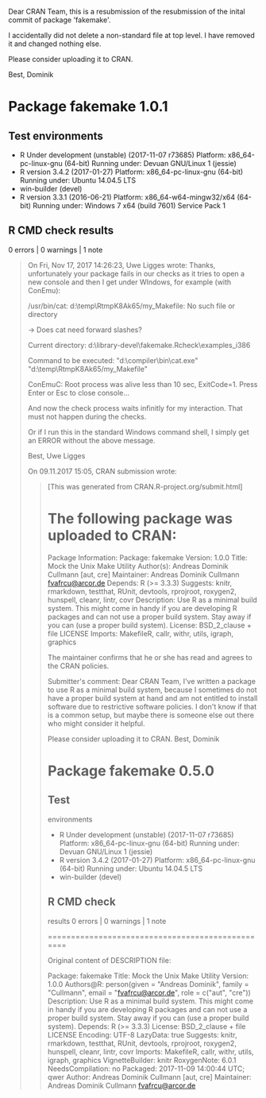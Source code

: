 Dear CRAN Team,
this is a resubmission of the resubmission of the inital commit of package 
'fakemake'. 

I accidentally did not delete a non-standard file at top level. 
I have removed it and changed nothing else.

Please consider uploading it to CRAN.

Best, Dominik

# Package fakemake 1.0.1
## Test  environments 
- R Under development (unstable) (2017-11-07 r73685)
  Platform: x86_64-pc-linux-gnu (64-bit)
  Running under: Devuan GNU/Linux 1 (jessie)
- R version 3.4.2 (2017-01-27)
  Platform: x86_64-pc-linux-gnu (64-bit)
  Running under: Ubuntu 14.04.5 LTS
- win-builder (devel)
- R version 3.3.1 (2016-06-21)
  Platform: x86_64-w64-mingw32/x64 (64-bit)
  Running under: Windows 7 x64 (build 7601) Service Pack 1

## R CMD check results
0 errors | 0 warnings | 1 note 


> On Fri, Nov 17, 2017 14:26:23, Uwe Ligges wrote:
> Thanks, unfortunately your package fails in our checks as it tries to open a
> new console and then I get under WIndows, for example (with ConEmu):
> 
> 
> /usr/bin/cat: d:\temp\RtmpK8Ak65/my_Makefile: No such file or directory
> 
> -> Does cat need forward slashes?
> 
> 
> Current directory:
> d:\library-devel\fakemake.Rcheck\examples_i386
> 
> Command to be executed:
> "d:\compiler\bin\cat.exe"  "d:\temp\RtmpK8Ak65/my_Makefile"
> 
> 
> ConEmuC: Root process was alive less than 10 sec, ExitCode=1.
> Press Enter or Esc to close console...
> 
> 
> And now the check process waits infinitly for my interaction. That must not
> happen during the checks.
> 
> 
> Or if I run this in the standard Windows command shell, I simply get an
> ERROR without the above message.
> 
> 
> Best,
> Uwe Ligges
> 
> 
> 
> On 09.11.2017 15:05, CRAN submission wrote:
> >[This was generated from CRAN.R-project.org/submit.html]
> >
> >The following package was uploaded to CRAN:
> >===========================================
> >
> >Package Information:
> >Package: fakemake
> >Version: 1.0.0
> >Title: Mock the Unix Make Utility
> >Author(s): Andreas Dominik Cullmann [aut, cre]
> >Maintainer: Andreas Dominik Cullmann <fvafrcu@arcor.de>
> >Depends: R (>= 3.3.3)
> >Suggests: knitr, rmarkdown, testthat, RUnit, devtools, rprojroot,
> >   roxygen2, hunspell, cleanr, lintr, covr
> >Description: Use R as a minimal build system. This might come in handy if
> >   you are developing R packages and can not use a proper build
> >   system. Stay away if you can (use a proper build system).
> >License: BSD_2_clause + file LICENSE
> >Imports: MakefileR, callr, withr, utils, igraph, graphics
> >
> >
> >The maintainer confirms that he or she
> >has read and agrees to the CRAN policies.
> >
> >Submitter's comment: Dear CRAN Team,
> >I've written a package to use R as a
> >   minimal build system, because I sometimes
> >do not have
> >   a proper build system at hand and am not entitled to
> >   install
> >software due to restrictive software
> >   policies.
> >I don't know if that is a common setup, but
> >   maybe there is someone else out
> >there who might
> >   consider it helpful.
> >
> >Please consider uploading it to
> >   CRAN.
> >Best, Dominik
> >
> ># Package fakemake 0.5.0
> >## Test
> >    environments
> >- R Under development (unstable)
> >   (2017-11-07 r73685)
> >   Platform: x86_64-pc-linux-gnu
> >   (64-bit)
> >   Running under: Devuan GNU/Linux 1
> >   (jessie)
> >- R version 3.4.2 (2017-01-27)
> >   Platform:
> >   x86_64-pc-linux-gnu (64-bit)
> >   Running under: Ubuntu
> >   14.04.5 LTS
> >- win-builder (devel)
> >
> >## R CMD check
> >   results
> >0 errors | 0 warnings | 1 note
> >
> >=================================================
> >
> >Original content of DESCRIPTION file:
> >
> >Package: fakemake
> >Title: Mock the Unix Make Utility
> >Version: 1.0.0
> >Authors@R: person(given = "Andreas Dominik", family = "Cullmann", email
> >         = "fvafrcu@arcor.de", role = c("aut", "cre"))
> >Description: Use R as a minimal build system. This might come in handy
> >         if you are developing R packages and can not use a proper build
> >         system. Stay away if you can (use a proper build system).
> >Depends: R (>= 3.3.3)
> >License: BSD_2_clause + file LICENSE
> >Encoding: UTF-8
> >LazyData: true
> >Suggests: knitr, rmarkdown, testthat, RUnit, devtools, rprojroot,
> >         roxygen2, hunspell, cleanr, lintr, covr
> >Imports: MakefileR, callr, withr, utils, igraph, graphics
> >VignetteBuilder: knitr
> >RoxygenNote: 6.0.1
> >NeedsCompilation: no
> >Packaged: 2017-11-09 14:00:44 UTC; qwer
> >Author: Andreas Dominik Cullmann [aut, cre]
> >Maintainer: Andreas Dominik Cullmann <fvafrcu@arcor.de>
> >
